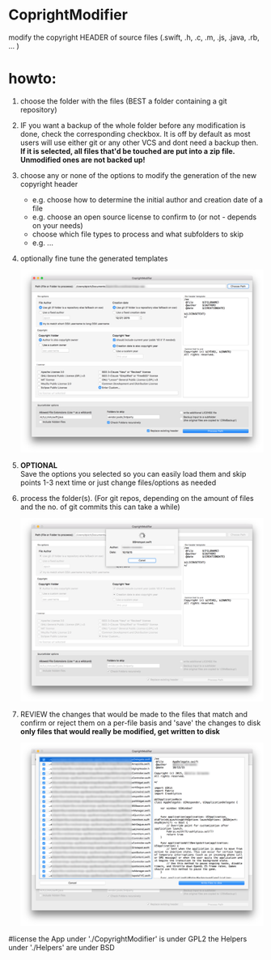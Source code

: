 CoprightModifier
================
modify the copyright HEADER of source files (.swift, .h, .c, .m, .js, .java, .rb,  ... )

howto:
====
1. choose the folder with the files (BEST a folder containing a git repository)

2. IF you want a backup of the whole folder before any modification is done, check the corresponding checkbox. It is off by default as most users will use either git or any other VCS and dont need a backup then.<br/>
**If it is selected,  all files that'd be touched are put into a zip file. Unmodified ones are not backed up!**

3. choose any or none of the options to modify the generation of the new copyright header
	- e.g. choose how to determine the initial author and creation date of a file
	- e.g. choose an open source license to confirm to (or not - depends on your needs)
	- choose which file types to process and what subfolders to skip
	- e.g. ...
	
4. optionally fine tune the generated templates

	![Main Interface](./README-Files/1.png)

5. **OPTIONAL** <br/>
	Save the options you selected so you can easily load them and skip points 1-3 next time or just change files/options as needed
	
6. process the folder(s). (For git repos, depending on the amount of files and the no. of git commits this can take a while)

	![Progress indicator](./README-Files/2.png)

7. REVIEW the changes that would be made to the files that match and confirm or reject them on a per-file basis and 'save' the changes to disk<br/>
**only files that would really be modified, get written to disk**

	![Review changed interface](./README-Files/3.png)
	
#license
the App under './CopyrightModifier' is under GPL2
the Helpers under './Helpers' are under BSD